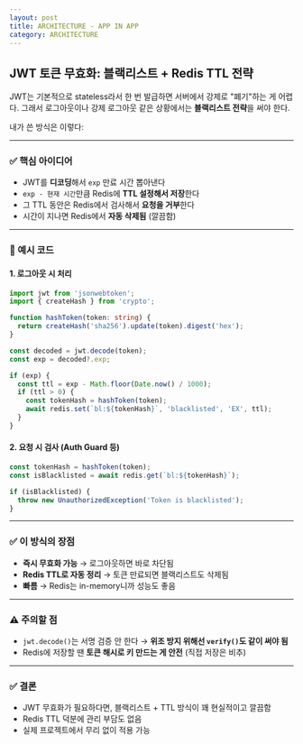 ```yaml
---
layout: post
title: ARCHITECTURE - APP IN APP
category: ARCHITECTURE
---
```



## JWT 토큰 무효화: 블랙리스트 + Redis TTL 전략

JWT는 기본적으로 stateless라서 한 번 발급하면 서버에서 강제로 "폐기"하는 게 어렵다. 그래서 로그아웃이나 강제 로그아웃 같은 상황에서는 **블랙리스트 전략**을 써야 한다.

내가 쓴 방식은 이렇다:

---

### ✅ 핵심 아이디어

* JWT를 **디코딩**해서 `exp` 만료 시간 뽑아낸다
* `exp - 현재 시간`만큼 Redis에 **TTL 설정해서 저장**한다
* 그 TTL 동안은 Redis에서 검사해서 **요청을 거부**한다
* 시간이 지나면 Redis에서 **자동 삭제됨** (깔끔함)

---

### 🔧 예시 코드

#### 1. 로그아웃 시 처리

```ts
import jwt from 'jsonwebtoken';
import { createHash } from 'crypto';

function hashToken(token: string) {
  return createHash('sha256').update(token).digest('hex');
}

const decoded = jwt.decode(token);
const exp = decoded?.exp;

if (exp) {
  const ttl = exp - Math.floor(Date.now() / 1000);
  if (ttl > 0) {
    const tokenHash = hashToken(token);
    await redis.set(`bl:${tokenHash}`, 'blacklisted', 'EX', ttl);
  }
}
```

#### 2. 요청 시 검사 (Auth Guard 등)

```ts
const tokenHash = hashToken(token);
const isBlacklisted = await redis.get(`bl:${tokenHash}`);

if (isBlacklisted) {
  throw new UnauthorizedException('Token is blacklisted');
}
```

---

### ✅ 이 방식의 장점

* **즉시 무효화 가능** → 로그아웃하면 바로 차단됨
* **Redis TTL로 자동 정리** → 토큰 만료되면 블랙리스트도 삭제됨
* **빠름** → Redis는 in-memory니까 성능도 좋음

---

### ⚠️ 주의할 점

* `jwt.decode()`는 서명 검증 안 한다 → **위조 방지 위해선 `verify()`도 같이 써야 됨**
* Redis에 저장할 땐 **토큰 해시로 키 만드는 게 안전** (직접 저장은 비추)

---

### ✅ 결론

* JWT 무효화가 필요하다면, 블랙리스트 + TTL 방식이 꽤 현실적이고 깔끔함
* Redis TTL 덕분에 관리 부담도 없음
* 실제 프로젝트에서 무리 없이 적용 가능

